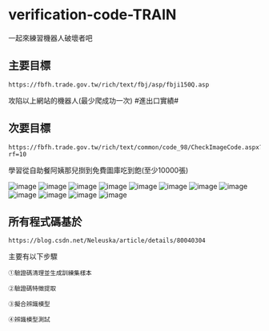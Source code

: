 # verification-code-TRAIN
一起來練習機器人破壞者吧
## 主要目標
	https://fbfh.trade.gov.tw/rich/text/fbj/asp/fbji150Q.asp
攻陷以上網站的機器人(最少爬成功一次)
#進出口實績#

## 次要目標
	https://fbfh.trade.gov.tw/rich/text/common/code_98/CheckImageCode.aspx?rf=10
學習從自助餐阿姨那兒捯到免費圖庫吃到飽(至少10000張)

![image](https://fbfh.trade.gov.tw/rich/text/common/code_98/CheckImageCode.aspx?rf=1) ![image](https://fbfh.trade.gov.tw/rich/text/common/code_98/CheckImageCode.aspx?rf=2)  ![image](https://fbfh.trade.gov.tw/rich/text/common/code_98/CheckImageCode.aspx?rf=3)  ![image](https://fbfh.trade.gov.tw/rich/text/common/code_98/CheckImageCode.aspx?rf=4)  ![image](https://fbfh.trade.gov.tw/rich/text/common/code_98/CheckImageCode.aspx?rf=5)  ![image](https://fbfh.trade.gov.tw/rich/text/common/code_98/CheckImageCode.aspx?rf=6)  ![image](https://fbfh.trade.gov.tw/rich/text/common/code_98/CheckImageCode.aspx?rf=7)  ![image](https://fbfh.trade.gov.tw/rich/text/common/code_98/CheckImageCode.aspx?rf=8)  ![image](https://fbfh.trade.gov.tw/rich/text/common/code_98/CheckImageCode.aspx?rf=9)  ![image](https://fbfh.trade.gov.tw/rich/text/common/code_98/CheckImageCode.aspx?rf=10)  ![image](https://fbfh.trade.gov.tw/rich/text/common/code_98/CheckImageCode.aspx?rf=11)  ![image](https://fbfh.trade.gov.tw/rich/text/common/code_98/CheckImageCode.aspx?rf=12) 

## 所有程式碼基於
	https://blog.csdn.net/Neleuska/article/details/80040304
主要有以下步驟
	
	①驗證碼清理並生成訓練集樣本
	
	②驗證碼特徵提取
	
	③擬合辨識模型

	④辨識模型測試
